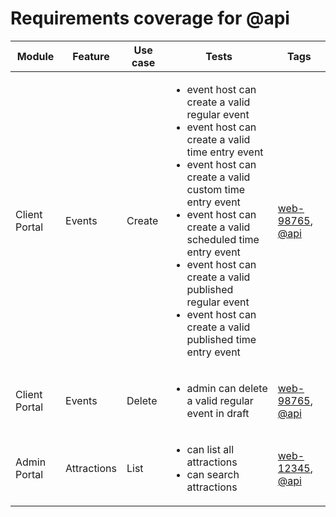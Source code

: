 # Requirements coverage for @api

| Module | Feature | Use case | Tests | Tags |
|--------|---------|----------|-------|------|
| Client Portal | Events | Create | <ul><li>event host can create a valid regular event</li><li>event host can create a valid time entry event</li><li>event host can create a valid custom time entry event</li><li>event host can create a valid scheduled time entry event</li><li>event host can create a valid published regular event</li><li>event host can create a valid published time entry event</li></ul> | [web-98765](tag_web-98765.md), [@api](tag_@api.md) |
| Client Portal | Events | Delete | <ul><li>admin can delete a valid regular event in draft</li></ul> | [web-98765](tag_web-98765.md), [@api](tag_@api.md) |
| Admin Portal | Attractions | List | <ul><li>can list all attractions</li><li>can search attractions</li></ul> | [web-12345](tag_web-12345.md), [@api](tag_@api.md) |

